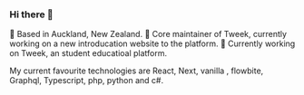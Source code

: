 ### Hi there 👋

📍 Based in Auckland, New Zealand. 
🔮 Core maintainer of Tweek, currently working on a new introducation website to the platform.
🚀 Currently working on Tweek, an student educatioal platform.

My current favourite technologies are React, Next, vanilla , flowbite, Graphql, Typescript, php, python and c#.
